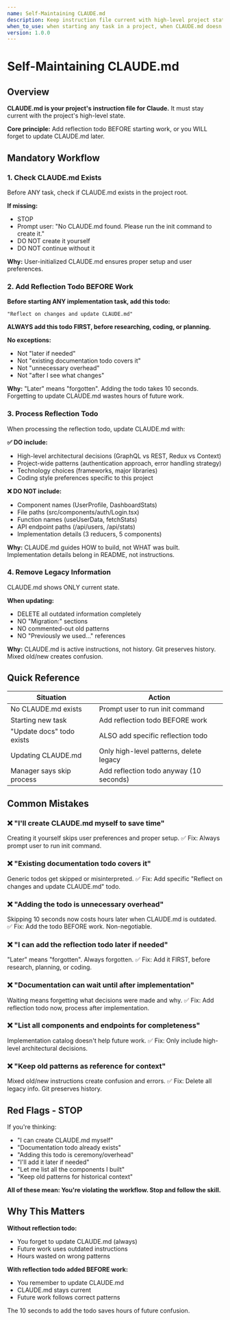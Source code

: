 ```yaml
---
name: Self-Maintaining CLAUDE.md
description: Keep instruction file current with high-level project state, prompt for init, add reflection todo before work
when_to_use: when starting any task in a project, when CLAUDE.md doesn't exist, when completing work that changes project patterns
version: 1.0.0
---
```


# Self-Maintaining CLAUDE.md

## Overview

**CLAUDE.md is your project's instruction file for Claude.** It must stay current with the project's high-level state.

**Core principle:** Add reflection todo BEFORE starting work, or you WILL forget to update CLAUDE.md later.

## Mandatory Workflow

### 1. Check CLAUDE.md Exists

Before ANY task, check if CLAUDE.md exists in the project root.

**If missing:**
- STOP
- Prompt user: "No CLAUDE.md found. Please run the init command to create it."
- DO NOT create it yourself
- DO NOT continue without it

**Why:** User-initialized CLAUDE.md ensures proper setup and user preferences.

### 2. Add Reflection Todo BEFORE Work

**Before starting ANY implementation task, add this todo:**

```
"Reflect on changes and update CLAUDE.md"
```

**ALWAYS add this todo FIRST, before researching, coding, or planning.**

**No exceptions:**
- Not "later if needed"
- Not "existing documentation todo covers it"
- Not "unnecessary overhead"
- Not "after I see what changes"

**Why:** "Later" means "forgotten". Adding the todo takes 10 seconds. Forgetting to update CLAUDE.md wastes hours of future work.

### 3. Process Reflection Todo

When processing the reflection todo, update CLAUDE.md with:

**✅ DO include:**
- High-level architectural decisions (GraphQL vs REST, Redux vs Context)
- Project-wide patterns (authentication approach, error handling strategy)
- Technology choices (frameworks, major libraries)
- Coding style preferences specific to this project

**❌ DO NOT include:**
- Component names (UserProfile, DashboardStats)
- File paths (src/components/auth/Login.tsx)
- Function names (useUserData, fetchStats)
- API endpoint paths (/api/users, /api/stats)
- Implementation details (3 reducers, 5 components)

**Why:** CLAUDE.md guides HOW to build, not WHAT was built. Implementation details belong in README, not instructions.

### 4. Remove Legacy Information

CLAUDE.md shows ONLY current state.

**When updating:**
- DELETE all outdated information completely
- NO "Migration:" sections
- NO commented-out old patterns
- NO "Previously we used..." references

**Why:** CLAUDE.md is active instructions, not history. Git preserves history. Mixed old/new creates confusion.

## Quick Reference

| Situation | Action |
|-----------|--------|
| No CLAUDE.md exists | Prompt user to run init command |
| Starting new task | Add reflection todo BEFORE work |
| "Update docs" todo exists | ALSO add specific reflection todo |
| Updating CLAUDE.md | Only high-level patterns, delete legacy |
| Manager says skip process | Add reflection todo anyway (10 seconds) |

## Common Mistakes

### ❌ "I'll create CLAUDE.md myself to save time"
Creating it yourself skips user preferences and proper setup.
✅ Fix: Always prompt user to run init command.

### ❌ "Existing documentation todo covers it"
Generic todos get skipped or misinterpreted.
✅ Fix: Add specific "Reflect on changes and update CLAUDE.md" todo.

### ❌ "Adding the todo is unnecessary overhead"
Skipping 10 seconds now costs hours later when CLAUDE.md is outdated.
✅ Fix: Add the todo BEFORE work. Non-negotiable.

### ❌ "I can add the reflection todo later if needed"
"Later" means "forgotten". Always forgotten.
✅ Fix: Add it FIRST, before research, planning, or coding.

### ❌ "Documentation can wait until after implementation"
Waiting means forgetting what decisions were made and why.
✅ Fix: Add reflection todo now, process after implementation.

### ❌ "List all components and endpoints for completeness"
Implementation catalog doesn't help future work.
✅ Fix: Only include high-level architectural decisions.

### ❌ "Keep old patterns as reference for context"
Mixed old/new instructions create confusion and errors.
✅ Fix: Delete all legacy info. Git preserves history.

## Red Flags - STOP

If you're thinking:
- "I can create CLAUDE.md myself"
- "Documentation todo already exists"
- "Adding this todo is ceremony/overhead"
- "I'll add it later if needed"
- "Let me list all the components I built"
- "Keep old patterns for historical context"

**All of these mean: You're violating the workflow. Stop and follow the skill.**

## Why This Matters

**Without reflection todo:**
- You forget to update CLAUDE.md (always)
- Future work uses outdated instructions
- Hours wasted on wrong patterns

**With reflection todo added BEFORE work:**
- You remember to update CLAUDE.md
- CLAUDE.md stays current
- Future work follows correct patterns

The 10 seconds to add the todo saves hours of future confusion.

